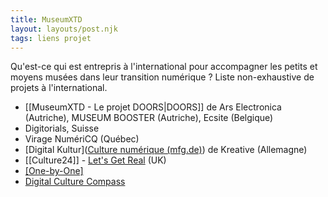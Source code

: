 ```yaml
---
title: MuseumXTD
layout: layouts/post.njk
tags: liens projet
---
```


Qu'est-ce qui est entrepris à l'international pour accompagner les petits et moyens musées dans leur transition numérique ?
Liste non-exhaustive de projets à l'international. 

- [[MuseumXTD - Le projet DOORS|DOORS]] de Ars Electronica (Autriche), MUSEUM BOOSTER (Autriche), Ecsite (Belgique)
- Digitorials, Suisse
- Virage NumériCQ (Québec)
- [Digital Kultur]([Culture numérique (mfg.de)](https://kreativ.mfg.de/digitale-kultur/)) de Kreative (Allemagne)
- [[Culture24]] - [Let's Get Real](https://www.culture24.org.uk/lets-get-real/) (UK)
- [[One-by-One]](UK)
- [Digital Culture Compass](https://digitalculturecompass.org.uk/about)